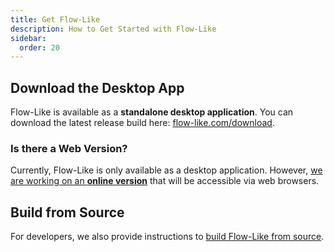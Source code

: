 ```yaml
---
title: Get Flow-Like
description: How to Get Started with Flow-Like
sidebar:
  order: 20
---
```


## Download the Desktop App
Flow-Like is available as a **standalone desktop application**. You can download the latest release build here: [flow-like.com/download](https://flow-like.com/download/).

### Is there a Web Version?
Currently, Flow-Like is only available as a desktop application. However, [we are working on an **online version**](https://github.com/TM9657/flow-like/discussions/101) that will be accessible via web browsers.

## Build from Source
For developers, we also provide instructions to [build Flow-Like from source](/dev/build/).

